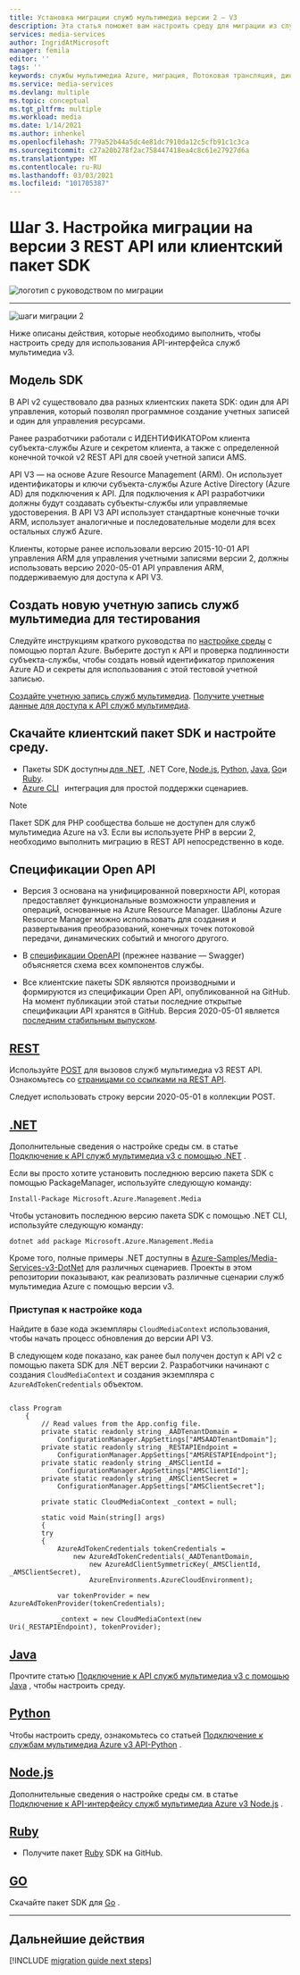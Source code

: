 ```yaml
---
title: Установка миграции служб мультимедиа версии 2 – V3
description: Эта статья поможет вам настроить среду для миграции из служб мультимедиа Azure версии 2 в v3.
services: media-services
author: IngridAtMicrosoft
manager: femila
editor: ''
tags: ''
keywords: службы мультимедиа Azure, миграция, Потоковая трансляция, динамическая, пакет SDK
ms.service: media-services
ms.devlang: multiple
ms.topic: conceptual
ms.tgt_pltfrm: multiple
ms.workload: media
ms.date: 1/14/2021
ms.author: inhenkel
ms.openlocfilehash: 779a52b44a5dc4e81dc7910da12c5cfb91c1c3ca
ms.sourcegitcommit: c27a20b278f2ac758447418ea4c8c61e27927d6a
ms.translationtype: MT
ms.contentlocale: ru-RU
ms.lasthandoff: 03/03/2021
ms.locfileid: "101705387"
---
```

# <a name="step-3---set-up-to-migrate-to-the-v3-rest-api-or-client-sdk"></a>Шаг 3. Настройка миграции на версии 3 REST API или клиентский пакет SDK

![логотип с руководством по миграции](./media/migration-guide/azure-media-services-logo-migration-guide.svg)

<hr color="#5ea0ef" size="10">

![шаги миграции 2](./media/migration-guide/steps-3.svg)

Ниже описаны действия, которые необходимо выполнить, чтобы настроить среду для использования API-интерфейса служб мультимедиа v3.

## <a name="sdk-model"></a>Модель SDK

В API v2 существовало два разных клиентских пакета SDK: один для API управления, который позволял программное создание учетных записей и один для управления ресурсами.

Ранее разработчики работали с ИДЕНТИФИКАТОРом клиента субъекта-службы Azure и секретом клиента, а также с определенной конечной точкой v2 REST API для своей учетной записи AMS.

API V3 — на основе Azure Resource Management (ARM). Он использует идентификаторы и ключи субъекта-службы Azure Active Directory (Azure AD) для подключения к API. Для подключения к API разработчики должны будут создавать субъекты-службы или управляемые удостоверения. В API V3 API использует стандартные конечные точки ARM, использует аналогичные и последовательные модели для всех остальных служб Azure.

Клиенты, которые ранее использовали версию 2015-10-01 API управления ARM для управления учетными записями версии 2, должны использовать версию 2020-05-01 API управления ARM, поддерживаемую для доступа к API V3.

## <a name="create-a-new-media-services-account-for-testing"></a>Создать новую учетную запись служб мультимедиа для тестирования

Следуйте инструкциям краткого руководства по [настройке среды](how-to-set-azure-subscription.md?tabs=portal) с помощью портал Azure. Выберите доступ к API и проверка подлинности субъекта-службы, чтобы создать новый идентификатор приложения Azure AD и секреты для использования с этой тестовой учетной записью.

[Создайте учетную запись служб мультимедиа](create-account-howto.md?tabs=portal).
[Получите учетные данные для доступа к API служб мультимедиа](access-api-howto.md?tabs=portal).

## <a name="download-client-sdk-of-your-choice-and-set-up-your-environment"></a>Скачайте клиентский пакет SDK и настройте среду.

- Пакеты SDK доступны [для .NET](/dotnet/api/overview/azure/mediaservices/management?preserve-view=true&view=azure-dotnet), .NET Core, [Node.js](/javascript/api/overview/azure/mediaservices/management?preserve-view=true&view=azure-node-latest), [Python](/python/api/overview/azure/mediaservices/management?preserve-view=true&view=azure-python), [Java](/java/api/overview/azure/mediaservices/management?preserve-view=true&view=azure-java-stable), [Go](https://godoc.org/github.com/Azure/azure-sdk-for-go/services/mediaservices/mgmt/2018-07-01/media)и [Ruby](https://github.com/Azure/azure-sdk-for-ruby/blob/master/README.md).
- [Azure CLI](/cli/azure/ams?preserve-view=true&view=azure-cli-latest)   интеграция для простой поддержки сценариев.

> [!NOTE]
> Пакет SDK для PHP сообщества больше не доступен для служб мультимедиа Azure на v3. Если вы используете PHP в версии 2, необходимо выполнить миграцию в REST API непосредственно в коде.

## <a name="open-api-specifications"></a>Спецификации Open API

- Версия 3 основана на унифицированной поверхности API, которая предоставляет функциональные возможности управления и операций, основанные на Azure Resource Manager. Шаблоны Azure Resource Manager можно использовать для создания и развертывания преобразований, конечных точек потоковой передачи, динамических событий и многого другого.

- В [спецификации OpenAPI](https://github.com/Azure/azure-rest-api-specs/tree/master/specification/mediaservices/resource-manager/Microsoft.Media/stable/2020-05-01) (прежнее название — Swagger) объясняется схема всех компонентов службы.

- Все клиентские пакеты SDK являются производными и формируются из спецификации Open API, опубликованной на GitHub. На момент публикации этой статьи последние открытые спецификации API хранятся в GitHub. Версия 2020-05-01 является [последним стабильным выпуском](https://github.com/Azure/azure-rest-api-specs/tree/master/specification/mediaservices/resource-manager/Microsoft.Media/stable/2020-05-01).

## <a name="rest"></a>[REST](#tab/rest)

Используйте [POST](./media-rest-apis-with-postman.md) для вызовов служб мультимедиа v3 REST API.
Ознакомьтесь со [страницами со ссылками на REST API](/rest/api/media/).

Следует использовать строку версии 2020-05-01 в коллекции POST.

## <a name="net"></a>[.NET](#tab/net)

Дополнительные сведения о настройке среды см. в статье [Подключение к API служб мультимедиа v3 с помощью .NET](configure-connect-dotnet-howto.md) .

Если вы просто хотите установить последнюю версию пакета SDK с помощью PackageManager, используйте следующую команду:

```Install-Package Microsoft.Azure.Management.Media```

Чтобы установить последнюю версию пакета SDK с помощью .NET CLI, используйте следующую команду:

```dotnet add package Microsoft.Azure.Management.Media```

Кроме того, полные примеры .NET доступны в [Azure-Samples/Media-Services-v3-DotNet](https://github.com/Azure-Samples/media-services-v3-dotnet) для различных сценариев. Проекты в этом репозитории показывают, как реализовать различные сценарии служб мультимедиа Azure с помощью версии v3.

### <a name="get-started-adjusting-your-code"></a>Приступая к настройке кода

Найдите в базе кода экземпляры `CloudMediaContext` использования, чтобы начать процесс обновления до версии API V3.

В следующем коде показано, как ранее был получен доступ к API v2 с помощью пакета SDK для .NET версии 2. Разработчики начинают с создания `CloudMediaContext` и создания экземпляра с `AzureAdTokenCredentials` объектом.

```dotnet

class Program
    {
        // Read values from the App.config file.
        private static readonly string _AADTenantDomain =
            ConfigurationManager.AppSettings["AMSAADTenantDomain"];
        private static readonly string _RESTAPIEndpoint =
            ConfigurationManager.AppSettings["AMSRESTAPIEndpoint"];
        private static readonly string _AMSClientId =
            ConfigurationManager.AppSettings["AMSClientId"];
        private static readonly string _AMSClientSecret =
            ConfigurationManager.AppSettings["AMSClientSecret"];

        private static CloudMediaContext _context = null;

        static void Main(string[] args)
        {
        try
        {
            AzureAdTokenCredentials tokenCredentials = 
                new AzureAdTokenCredentials(_AADTenantDomain,
                    new AzureAdClientSymmetricKey(_AMSClientId, _AMSClientSecret),
                    AzureEnvironments.AzureCloudEnvironment);

            var tokenProvider = new AzureAdTokenProvider(tokenCredentials);

            _context = new CloudMediaContext(new Uri(_RESTAPIEndpoint), tokenProvider);

```

## <a name="java"></a>[Java](#tab/java)

Прочтите статью [Подключение к API служб мультимедиа v3 с помощью Java](configure-connect-java-howto.md) , чтобы настроить среду.

## <a name="python"></a>[Python](#tab/python)

Чтобы настроить среду, ознакомьтесь со статьей [Подключение к службам мультимедиа Azure v3 API-Python](configure-connect-python-howto.md) .

## <a name="nodejs"></a>[Node.js](#tab/nodejs)

Дополнительные сведения о настройке среды см. в статье [Подключение к API-интерфейсу служб мультимедиа Azure v3 Node.js](configure-connect-nodejs-howto.md) .

## <a name="ruby"></a>[Ruby](#tab/ruby)

- Получите пакет [Ruby](https://github.com/Azure/azure-sdk-for-ruby/blob/master/README.md) SDK на GitHub.

## <a name="go"></a>[GO](#tab/go)

Скачайте пакет SDK для [Go](https://godoc.org/github.com/Azure/azure-sdk-for-go/services/mediaservices/mgmt/2018-07-01/media) .

---

## <a name="next-steps"></a>Дальнейшие действия

[!INCLUDE [migration guide next steps](./includes/migration-guide-next-steps.md)]